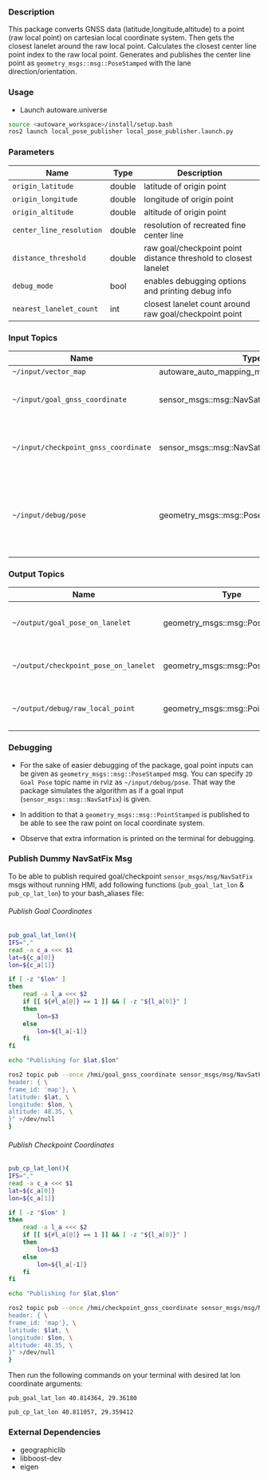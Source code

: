 ### Description

This package converts GNSS data (latitude,longitude,altitude) to a point (raw local point) on
cartesian local coordinate system. Then gets the closest lanelet around the raw local point.
Calculates the closest center line point index to the raw local point. Generates and publishes the
center line point as `geometry_msgs::msg::PoseStamped` with the lane direction/orientation.

### Usage

* Launch autoware.universe

```bash
source <autoware_workspace>/install/setup.bash
ros2 launch local_pose_publisher local_pose_publisher.launch.py
```

### Parameters

| Name                      | Type      | Description                                                       |
| --------------------------| ----------| ------------------------------------------------------------------|
| `origin_latitude`         | double    | latitude of origin point                                          |
| `origin_longitude`        | double    | longitude of origin point                                         |
| `origin_altitude`         | double    | altitude of origin point                                          |
| `center_line_resolution`  | double    | resolution of recreated fine center line                          |
| `distance_threshold`      | double    | raw goal/checkpoint point distance threshold to closest lanelet   |
| `debug_mode`              | bool      | enables debugging options and printing debug info                 |
| `nearest_lanelet_count`   | int       | closest lanelet count around raw goal/checkpoint point            |

### Input Topics

| Name                                  | Type                                          | Description                                                       |
| --------------------------------------| ----------------------------------------------| ------------------------------------------------------------------|
| `~/input/vector_map`                  | autoware_auto_mapping_msgs::msg::HADMapBin    | vector map                                                        |
| `~/input/goal_gnss_coordinate`        | sensor_msgs::msg::NavSatFix                   | goal point coordinates as lat-lon-alt                             |
| `~/input/checkpoint_gnss_coordinate`  | sensor_msgs::msg::NavSatFix                   | checkpoint point coordinates as lat-lon-alt                       |
| `~/input/debug/pose`                  | geometry_msgs::msg::PoseStamped               | (debugging option) stamped pose msg input besides NavSatFix msg   |

### Output Topics

| Name                                  | Type                              | Description                               |
| --------------------------------------| ----------------------------------| ------------------------------------------|
| `~/output/goal_pose_on_lanelet`       | geometry_msgs::msg::PoseStamped   | goal pose on the lanelet centerline       |
| `~/output/checkpoint_pose_on_lanelet` | geometry_msgs::msg::PoseStamped   | checkpoint pose on the lanelet centerline |
| `~/output/debug/raw_local_point`      | geometry_msgs::msg::PointStamped  | raw point on local coordinate frame       |

### Debugging

* For the sake of easier debugging of the package, goal point inputs can be given
  as `geometry_msgs::msg::PoseStamped` msg. You can specify `2D Goal Pose` topic name in rviz
  as `~/input/debug/pose`. That way the package simulates the algorithm as if a goal
  input (`sensor_msgs::msg::NavSatFix`) is given.

* In addition to that a `geometry_msgs::msg::PointStamped` is published to be able to see the raw
  point on local coordinate system.

* Observe that extra information is printed on the terminal for debugging.

### Publish Dummy NavSatFix Msg

To be able to publish required goal/checkpoint `sensor_msgs/msg/NavSatFix` msgs without running HMI,
add following functions (`pub_goal_lat_lon` & `pub_cp_lat_lon`) to your bash_aliases file:

###### Publish Goal Coordinates

```bash
pub_goal_lat_lon(){
IFS=","
read -a c_a <<< $1
lat=${c_a[0]}
lon=${c_a[1]}

if [ -z "$lon" ]
then
	read -a l_a <<< $2
	if [[ ${#l_a[@]} == 1 ]] && [ -z "${l_a[0]}" ]
	then
		lon=$3
	else
		lon=${l_a[-1]}
	fi
fi

echo "Publishing for $lat,$lon"

ros2 topic pub --once /hmi/goal_gnss_coordinate sensor_msgs/msg/NavSatFix "{ \
header: { \
frame_id: 'map'}, \
latitude: $lat, \
longitude: $lon, \
altitude: 48.35, \
}" >/dev/null
}
```

###### Publish Checkpoint Coordinates

```bash
pub_cp_lat_lon(){
IFS=","
read -a c_a <<< $1
lat=${c_a[0]}
lon=${c_a[1]}

if [ -z "$lon" ]
then
	read -a l_a <<< $2
	if [[ ${#l_a[@]} == 1 ]] && [ -z "${l_a[0]}" ]
	then
		lon=$3
	else
		lon=${l_a[-1]}
	fi
fi

echo "Publishing for $lat,$lon"

ros2 topic pub --once /hmi/checkpoint_gnss_coordinate sensor_msgs/msg/NavSatFix "{ \
header: { \
frame_id: 'map'}, \
latitude: $lat, \
longitude: $lon, \
altitude: 48.35, \
}" >/dev/null
}
```

Then run the following commands on your terminal with desired lat lon coordinate arguments:

`pub_goal_lat_lon 40.814364, 29.36180
`

`pub_cp_lat_lon 40.811057, 29.359412
`

### External Dependencies

* geographiclib
* libboost-dev
* eigen